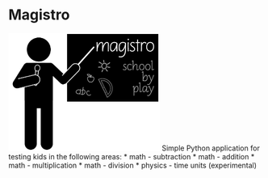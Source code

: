 # Magistro
<img src="doc/logo.png" alt="magistro logo" style="width:300px;height:auto;">
Simple Python application for testing kids in the following areas:
* math - subtraction
* math - addition
* math - multiplication
* math - division
* physics - time units (experimental) 